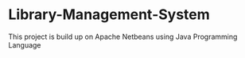 # Library-Management-System
This project is build up on Apache Netbeans using Java Programming Language

